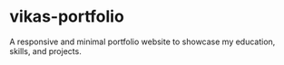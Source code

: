 # vikas-portfolio
A responsive and minimal portfolio website to showcase my education, skills, and projects.
